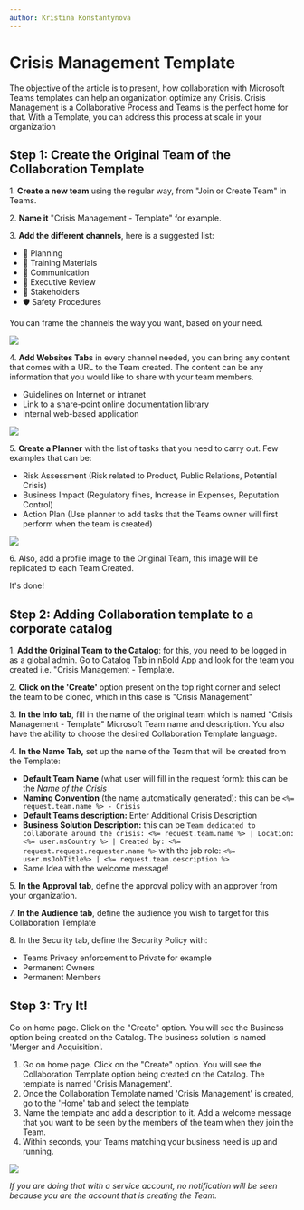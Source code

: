 ```yaml
---
author: Kristina Konstantynova
---
```

# Crisis Management Template

The objective of the article is to present, how collaboration with Microsoft Teams templates can help an organization optimize any Crisis. Crisis Management is a Collaborative Process and Teams is the perfect home for that. With a Template, you can address this process at scale in your organization

## Step 1: Create the Original Team of the Collaboration Template

1\. **Create a new team** using the regular way, from "Join or Create Team" in Teams.

2\. **Name it** "Crisis Management - Template" for example.

3\. **Add the different channels**, here is a suggested list:

* 📅 Planning
* 📑 Training Materials
* 📢 Communication
* 🔺 Executive Review
* 🤝 Stakeholders
* 🛡 Safety Procedures

You can frame the channels the way you want, based on your need.

![](https://downloads.intercomcdn.com/i/o/165930020/83ba89fbd451d1097b5c1c2f/CM-+Channels+list.png)

4\. **Add Websites Tabs** in every channel needed, you can bring any content that comes with a URL to the Team created. The content can be any information that you would like to share with your team members.

* Guidelines on Internet or intranet
* Link to a share-point online documentation library
* Internal web-based application

![](https://downloads.intercomcdn.com/i/o/165930175/dfa9f339292aabab1a99ad96/CM-+General.png)

5\. **Create a Planner** with the list of tasks that you need to carry out. Few examples that can be:

* Risk Assessment (Risk related to Product, Public Relations, Potential Crisis)
* Business Impact (Regulatory fines, Increase in Expenses, Reputation Control)
* Action Plan (Use planner to add tasks that the Teams owner will first perform when the team is created)

![](https://downloads.intercomcdn.com/i/o/165930307/0801296a07da9c0b8ff21c7a/CM-+Planner.png)

6\. Also, add a profile image to the Original Team, this image will be replicated to each Team Created.

It's done!

## Step 2: Adding Collaboration template to a corporate catalog

1\. **Add the Original Team to the Catalog**: for this, you need to be logged in as a global admin. Go to Catalog Tab in nBold App and look for the team you created i.e. "Crisis Management - Template.

2\. **Click on the 'Create'** option present on the top right corner and select the team to be cloned, which in this case is "Crisis Management"

3\. **In the Info tab**, fill in the name of the original team which is named "Crisis Management - Template" Microsoft Team name and description. You also have the ability to choose the desired Collaboration Template language.

4\. **In the Name Tab,** set up the name of the Team that will be created from the Template:

* **Default Team Name** (what user will fill in the request form): this can be the _Name of the Crisis_
* **Naming Convention** (the name automatically generated): this can be `<%= request.team.name %> - Crisis`
* **Default Teams description:** Enter Additional Crisis Description
* **Business Solution Description:** this can be `Team dedicated to collaborate around the crisis: <%= request.team.name %> | Location: <%= user.msCountry %> | Created by: <%= request.request.requester.name %>` with the job role: `<%= user.msJobTitle%> | <%= request.team.description %>`
* Same Idea with the welcome message!

5\. **In the Approval tab**, define the approval policy with an approver from your organization.

7\. **In the Audience tab**, define the audience you wish to target for this Collaboration Template

8\. In the Security tab, define the Security Policy with:

* Teams Privacy enforcement to Private for example
* Permanent Owners
* Permanent Members

## Step 3: Try It!

Go on home page. Click on the "Create" option. You will see the Business option being created on the Catalog. The business solution is named 'Merger and Acquisition'.

1. Go on home page. Click on the "Create" option. You will see the Collaboration Template option being created on the Catalog. The template is named 'Crisis Management'.
2. Once the Collaboration Template named 'Crisis Management' is created, go to the 'Home' tab and select the template
3. Name the template and add a description to it. Add a welcome message that you want to be seen by the members of the team when they join the Team.
4. Within seconds, your Teams matching your business need is up and running.

![](/media/screenshot-2022-02-10-at-23-54-20.png)

_If you are doing that with a service account, no notification will be seen because you are the account that is creating the Team._